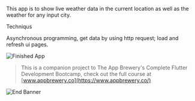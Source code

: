 This app is to show live weather data in the current location as well as the weather for any input city.

Techniqus

Asynchronous programming, get data by using http request; load and refresh ui pages.


![Finished App](https://github.com/londonappbrewery/Images/blob/master/clima-demo.gif)


>This is a companion project to The App Brewery's Complete Flutter Development Bootcamp, check out the full course at [www.appbrewery.co](https://www.appbrewery.co/)

![End Banner](https://github.com/londonappbrewery/Images/blob/master/readme-end-banner.png)
